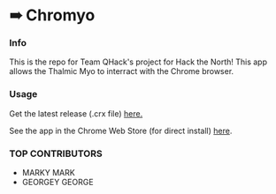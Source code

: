 ➠ Chromyo
===
### Info
This is the repo for Team QHack's project for Hack the North!
This app allows the Thalmic Myo to interract with the Chrome browser.

### Usage
Get the latest release (.crx file) [here.](https://github.com/TylerSandman/qhack/releases)

See the app in the Chrome Web Store (for direct install) [here](https://chrome.google.com/webstore/detail/chromyo/alefbljjbodoogjhejgemcmdhhocdfmd).

### TOP CONTRIBUTORS
- MARKY MARK
- GEORGEY GEORGE
